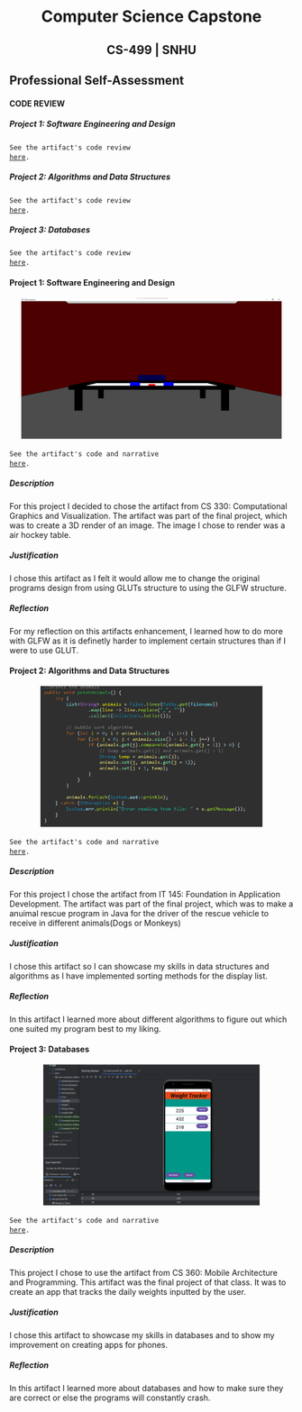 # <center>Computer Science Capstone</center>
  
## <center>CS-499 | SNHU</center>

## Professional Self-Assessment


#### CODE REVIEW
##### Project 1: Software Engineering and Design

<code>See the artifact's code review <a href="https://youtu.be/zTK3yx63vlM">here</a>.</code>

##### Project 2: Algorithms and Data Structures

<code>See the artifact's code review <a href="https://youtu.be/y0UvEotS7NA">here</a>.</code>

##### Project 3: Databases

<code>See the artifact's code review <a href="https://youtu.be/KBWjrAvvmic">here</a>.</code>


#### Project 1: Software Engineering and Design

<center>
  <a href="https://github.com/Russellwillis/Russellwillis.github.io/tree/main/CS330%20Final%20-%20Software%20Engineering%20and%20Design" title="Click me to view the artifact">
    <img src="SED.png" height=250>
  </a>
</center>

<code>See the artifact's code and narrative <a href="https://github.com/Russellwillis/Russellwillis.github.io/tree/main/CS330%20Final%20-%20Software%20Engineering%20and%20Design">here</a>.</code>

##### Description

For this project I decided to chose the artifact from CS 330: Computational Graphics and Visualization. The artifact was part of the final project, which was to create a 3D render of an image. The image I chose to render was a air hockey table.
##### Justification

I chose this artifact as I felt it would allow me to change the original programs design from using GLUTs structure to using the GLFW structure.
##### Reflection

For my reflection on this artifacts enhancement, I learned how to do more with GLFW as it is definetly harder to implement certain structures than if I were to use GLUT.
#### Project 2: Algorithms and Data Structures

<center>
 <a href="https://github.com/Russellwillis/Russellwillis.github.io/tree/main/IT%20145%20-%20Algorithms%20and%20data%20structure/Enhanced" title="Click me to view the artifact">
    <img src="BubbleSortAlgorithm.png" height=250>
  </a>
</center>

<code>See the artifact's code  and narrative <a href="https://github.com/Russellwillis/Russellwillis.github.io/tree/main/IT%20145%20-%20Algorithms%20and%20data%20structure/Enhanced">here</a>.</code>

##### Description

For this project I chose the artifact from IT 145: Foundation in Application Development. The artifact was part of the final project, which was to make a anuimal rescue program in Java for the driver of the rescue vehicle to receive in different animals(Dogs or Monkeys)

##### Justification

I chose this artifact so I can showcase my skills in data structures and algorithms as I have implemented sorting methods for the display list.

##### Reflection

In this artifact I learned more about different algorithms to figure out which one suited my program best to my liking.

#### Project 3: Databases

<center>
 <a href="https://github.com/Russellwillis/Russellwillis.github.io/tree/main/CS360%20-%20Databases" title="Click me to view the artifact">
    <img src="WeightsDatabase.png" height=250>
  </a>
</center>

<code>See the artifact's code  and narrative <a href="https://github.com/Russellwillis/Russellwillis.github.io/tree/main/CS360%20-%20Databases">here</a>.</code>

##### Description

This project I chose to use the artifact from CS 360: Mobile Architecture and Programming. This artifact was the final project of that class. It was to create an app that tracks the daily weights inputted by the user.

##### Justification

I chose this artifact to showcase my skills in databases and to show my improvement on creating apps for phones.
##### Reflection

In this artifact I learned more about databases and how to make sure they are correct or else the programs will constantly crash.
